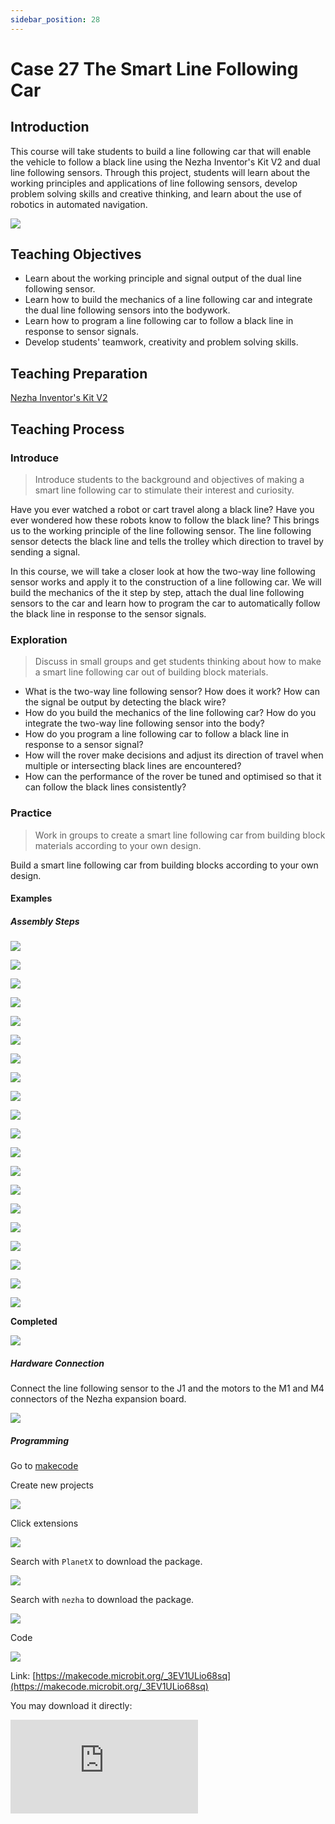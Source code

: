 ```yaml
---
sidebar_position: 28
---
```


# Case 27 The Smart Line Following Car

## Introduction

This course will take students to build a line following car that will enable the vehicle to follow a black line using the Nezha Inventor's Kit V2 and dual line following sensors. Through this project, students will learn about the working principles and applications of line following sensors, develop problem solving skills and creative thinking, and learn about the use of robotics in automated navigation.



![](./images/nezha-inventors-kit-v2-case-27-01.png)




## Teaching Objectives

- Learn about the working principle and signal output of the dual line following sensor.
- Learn how to build the mechanics of a line following car and integrate the dual line following sensors into the bodywork.
- Learn how to program a line following car to follow a black line in response to sensor signals.
- Develop students' teamwork, creativity and problem solving skills.



## Teaching Preparation

[Nezha Inventor's Kit V2](https://www.elecfreaks.com/nezha-inventor-s-kit-v2-for-micro-bit.html)


## Teaching Process

### Introduce

>Introduce students to the background and objectives of making a smart line following car to stimulate their interest and curiosity.

Have you ever watched a robot or cart travel along a black line? Have you ever wondered how these robots know to follow the black line? This brings us to the working principle of the line following sensor. The line following sensor detects the black line and tells the trolley which direction to travel by sending a signal.

In this course, we will take a closer look at how the two-way line following sensor works and apply it to the construction of a line following car. We will build the mechanics of the it step by step, attach the dual line following sensors to the car and learn how to program the car to automatically follow the black line in response to the sensor signals.

### Exploration

>Discuss in small groups and get students thinking about how to make a smart line following car out of building block materials.

- What is the two-way line following sensor? How does it work? How can the signal be output by detecting the black wire?
- How do you build the mechanics of the line following car? How do you integrate the two-way line following sensor into the body?
- How do you program a line following car to follow a black line in response to a sensor signal?
- How will the rover make decisions and adjust its direction of travel when multiple or intersecting black lines are encountered?
- How can the performance of the rover be tuned and optimised so that it can follow the black lines consistently?

### Practice

>Work in groups to create a smart line following car from building block materials according to your own design.

Build a smart line following car from building blocks according to your own design.

#### Examples

##### Assembly Steps

![](./images/nezha-inventors-kit-v2-step-27-01.png)

![](./images/nezha-inventors-kit-v2-step-27-02.png)

![](./images/nezha-inventors-kit-v2-step-27-03.png)

![](./images/nezha-inventors-kit-v2-step-27-04.png)

![](./images/nezha-inventors-kit-v2-step-27-05.png)

![](./images/nezha-inventors-kit-v2-step-27-06.png)

![](./images/nezha-inventors-kit-v2-step-27-07.png)

![](./images/nezha-inventors-kit-v2-step-27-08.png)

![](./images/nezha-inventors-kit-v2-step-27-09.png)

![](./images/nezha-inventors-kit-v2-step-27-10.png)

![](./images/nezha-inventors-kit-v2-step-27-11.png)

![](./images/nezha-inventors-kit-v2-step-27-12.png)

![](./images/nezha-inventors-kit-v2-step-27-13.png)

![](./images/nezha-inventors-kit-v2-step-27-14.png)

![](./images/nezha-inventors-kit-v2-step-27-15.png)

![](./images/nezha-inventors-kit-v2-step-27-16.png)

![](./images/nezha-inventors-kit-v2-step-27-17.png)

![](./images/nezha-inventors-kit-v2-step-27-18.png)

![](./images/nezha-inventors-kit-v2-step-27-19.png)

![](./images/nezha-inventors-kit-v2-step-27-20.png)

**Completed**

![](./images/nezha-inventors-kit-v2-case-27-01.png)

##### Hardware Connection

Connect the line following sensor to the J1 and the motors to the M1 and M4 connectors of the Nezha expansion board.

![](./images/nezha-inventors-kit-v2-case-27-02.png)

##### Programming

Go to [makecode](https://makecode.microbit.org/#)

Create new projects

![](./images/nezha-inventors-kit-v2-case-19-03.png)

Click extensions

![](./images/nezha-inventors-kit-v2-case-19-04.png)

Search with `PlanetX` to download the package.

![](./images/nezha-inventors-kit-v2-case-19-05.png)

Search with `nezha` to download the package.

![](./images/nezha-inventors-kit-v2-case-19-06.png)

Code

![](./images/nezha-inventors-kit-v2-case-27-07.png)


Link: [https://makecode.microbit.org/_3EV1ULio68sq](https://makecode.microbit.org/_3EV1ULio68sq)

You may download it directly:

<div
    style={{
        position: 'relative',
        paddingBottom: '60%',
        overflow: 'hidden',
    }}
>
    <iframe
        src="https://makecode.microbit.org/_3EV1ULio68sq"
        frameborder="0"
        sandbox="allow-popups allow-forms allow-scripts allow-same-origin"
        style={{
            position: 'absolute',
            width: '100%',
            height: '100%',
        }}
    />
</div>


### Demonstration

>Presented in groups, students test, tune and optimise their robots to improve the accuracy and stability of their patrols, comparing the results and effectiveness of each group.

#### Result

The trolley travels along the black line.

![](./images/nezha-inventors-kit-v2-case-27.gif)

### Reflection

>Share in groups so that students in each group can share their production process and insights, summarise the problems and solutions they encountered, and evaluate their strengths and weaknesses.
